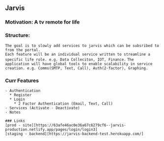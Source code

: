 
## Jarvis

### Motivation: A tv remote for life

### Structure: 
``The goal is to slowly add services to jarvis which can be subsribed to from the portal.``  
``Each feature will be an individual service written to streamline a specific life role. e.g. Data Colleciton, IOT, Finance.`` 
``The application will have global tools to enable scalability in service creation. e.g. Comms(SMTP, Text, Call), Auth(2-factor), Graphing.``

### Curr Features
```
- Authentication
  * Register
  * Login
    * 2 Factor Authentication (Email, Text, Call)
- Services (Activate - Deactivate)
- Notes

### Links
[prod - site][https://63afe46ac0e36a67c6279cf6--jarvis-production.netlify.app/pages/login/login3] 
[staging - backend][https://jarvis-backend-test.herokuapp.com/]
